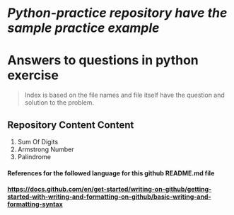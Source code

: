 # ***Python-practice repository have the sample practice example***
# Answers to questions in python exercise</n>  
> Index is based on the file names and file itself have the question and solution to the problem.

## Repository Content Content 
1. Sum Of Digits
2. Armstrong Number
3. Palindrome

####  References for the followed language for this github README.md file
####  https://docs.github.com/en/get-started/writing-on-github/getting-started-with-writing-and-formatting-on-github/basic-writing-and-formatting-syntax
